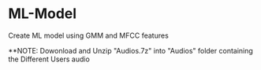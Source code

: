 # ML-Model
Create ML model using GMM and MFCC features

**NOTE: Dowonload and Unzip "Audios.7z" into "Audios" folder containing the Different Users audio
